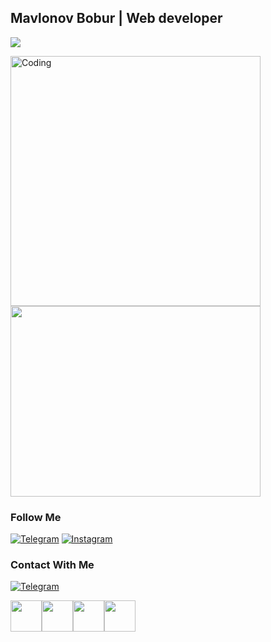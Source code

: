 ## Mavlonov Bobur | Web developer
![](https://readme-typing-svg.herokuapp.com?font=Montserrat&color=coral&lines=I'm+Web+Developer;I'm+Frontend+Developer)

<img   alt="Coding" width="400" src="https://cdn.dribbble.com/users/1162077/screenshots/3848914/programmer.gif"> <img src ="https://media4.giphy.com/media/v1.Y2lkPTc5MGI3NjExbHR2dTdjamtzb2hnMHNvanppYWY3aXJiMm1vNWlic3E2ZHhrb2x4biZlcD12MV9pbnRlcm5hbF9naWZfYnlfaWQmY3Q9Zw/CrFLL3CnRpw5ddlBMm/giphy.gif" width = '400px' height='305px'>




### Follow Me

[![Telegram](https://img.shields.io/badge/-Telegram-082032?style=for-the-badge&logo=Telegram&logoColor=#26A5E4)](https://t.me/elegent_7)
[![Instagram](https://img.shields.io/badge/-Instagram-082032?style=for-the-badge&logo=Instagram&logoColor=#E4405F)](https://www.instagram.com/elegent65_92/)






### Contact With Me


[![Telegram](https://img.shields.io/badge/-Telegram-082032?style=for-the-badge&logo=Telegram&logoColor=#26A5E4)](https://t.me/elegent_7)

<code><img src = "https://www.freeiconspng.com/thumbs/html5-icon/html5-icon-1.png" width = "50px"><code><img src = "https://p1.hiclipart.com/preview/980/312/965/html-logo-css3-javascript-web-design-css-grid-layout-html5-electric-blue-symbol-png-clipart.jpg" width = "50px"><code><img src = "https://www.freeiconspng.com/thumbs/html5-icon/html5-icon-1.png" width = "50px"><code><img src = "https://www.freeiconspng.com/thumbs/html5-icon/html5-icon-1.png" width = "50px">







